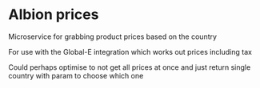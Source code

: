 # Albion prices

Microservice for grabbing product prices based on the country 

For use with the Global-E integration which works out prices including tax

Could perhaps optimise to not get all prices at once and just return single country with param to choose which one

